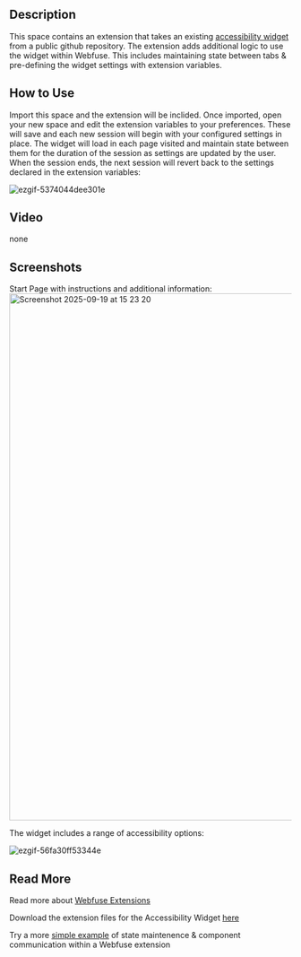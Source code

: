 ## Description
This space contains an extension that takes an existing [accessibility widget](https://github.com/PrabothCharith/accessibility-plugin) from a public github repository. 
The extension adds additional logic to use the widget within Webfuse. This includes maintaining state between tabs & pre-defining the widget settings with extension variables.

## How to Use
Import this space and the extension will be inclided. Once imported, open your new space and edit the extension variables to your preferences. These will save and each new session will begin with your configured settings in place. 
The widget will load in each page visited and maintain state between them for the duration of the session as settings are updated by the user. When the session ends, the next session will revert back to the settings declared in the extension variables:

![ezgif-5374044dee301e](https://github.com/user-attachments/assets/e893f579-5993-4ac2-91de-4efba5a32e0e)

## Video
none

## Screenshots

Start Page with instructions and additional information:
<img width="1912" height="940" alt="Screenshot 2025-09-19 at 15 23 20" src="https://github.com/user-attachments/assets/163011bf-3414-4dd6-af31-7473f1354a1d" />


The widget includes a range of accessibility options:

![ezgif-56fa30ff53344e](https://github.com/user-attachments/assets/d6ebedb2-6dc8-4456-8bc4-37e135da554d)

## Read More

Read more about [Webfuse Extensions](https://dev.webfuse.com/guides/virtual-web-extensions/)

Download the extension files for the Accessibility Widget [here](https://github.com/JSPOON3R/WE-ACCESSIBILITY-WIDGET)

Try a more [simple example](https://github.com/JSPOON3R/WE-WIDGETDEMO) of state maintenence & component communication within a Webfuse extension
